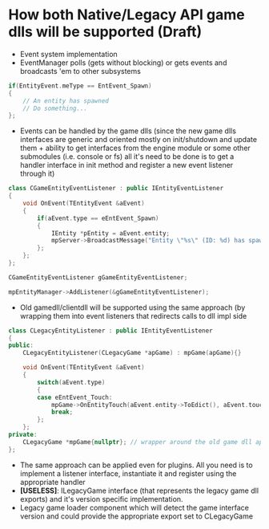 # How both Native/Legacy API game dlls will be supported (Draft)

* Event system implementation
* EventManager polls (gets without blocking) or gets events and broadcasts 'em to other subsystems

```cpp
if(EntityEvent.meType == EntEvent_Spawn)
{
    // An entity has spawned
    // Do something...
};
```

* Events can be handled by the game dlls (since the new game dlls interfaces are generic and oriented mostly on init/shutdown and update them + ability to get interfaces from the engine module or some other submodules (i.e. console or fs) all it's need to be done is to get a handler interface in init method and register a new event listener through it)

```cpp
class CGameEntityEventListener : public IEntityEventListener
{
    void OnEvent(TEntityEvent &aEvent)
    {
        if(aEvent.type == eEntEvent_Spawn)
        {
            IEntity *pEntity = aEvent.entity;
            mpServer->BroadcastMessage("Entity \"%s\" (ID: %d) has spawned!", pEntity->GetName(), pEntity->GetID());
        };
    };
};

CGameEntityEventListener gGameEntityEventListener;

mpEntityManager->AddListener(&gGameEntityEventListener);
```

* Old gamedll/clientdll will be supported using the same approach (by wrapping them into event listeners that redirects calls to dll impl side

```cpp
class CLegacyEntityListener : public IEntityEventListener
{
public:
    CLegacyEntityListener(CLegacyGame *apGame) : mpGame(apGame){}

    void OnEvent(TEntityEvent &aEvent)
    {
        switch(aEvent.type)
        {
        case eEntEvent_Touch:
            mpGame->OnEntityTouch(aEvent.entity->ToEdict(), aEvent.touchdata.touchent->ToEdict());
            break;
        };
    };
private:
    CLegacyGame *mpGame{nullptr}; // wrapper around the old game dll api
};
```

* The same approach can be applied even for plugins. All you need is to implement a listener interface, instantiate it and register using the appropriate handler
* **[USELESS]**: ILegacyGame interface (that represents the legacy game dll exports) and it's version specific implementation.
* Legacy game loader component which will detect the game interface version and could provide the appropriate export set to CLegacyGame